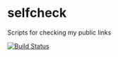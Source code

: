 selfcheck
=========

Scripts for checking my public links

[![Build Status](https://travis-ci.org/asolntsev/selfcheck.png)](https://travis-ci.org/asolntsev/selfcheck)
